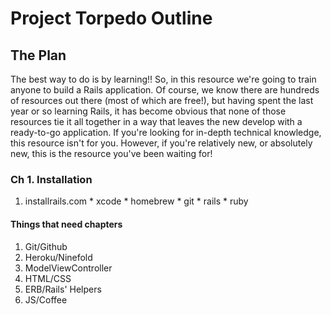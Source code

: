 # Project Torpedo Outline

## The Plan

The best way to do is by learning!! So, in this resource we're going to train anyone to build a Rails application. Of course, we know there are hundreds of resources out there (most of which are free!), but having spent the last year or so learning Rails, it has become obvious that none of those resources tie it all together in a way that leaves the new develop with a ready-to-go application. If you're looking for in-depth technical knowledge, this resource isn't for you. However, if you're relatively new, or absolutely new, this is the resource you've been waiting for!

### Ch 1. Installation
  1. installrails.com
    * xcode
    * homebrew
    * git
    * rails
    * ruby

#### Things that need chapters

1. Git/Github
2. Heroku/Ninefold
3. ModelViewController
4. HTML/CSS
5. ERB/Rails' Helpers
6. JS/Coffee